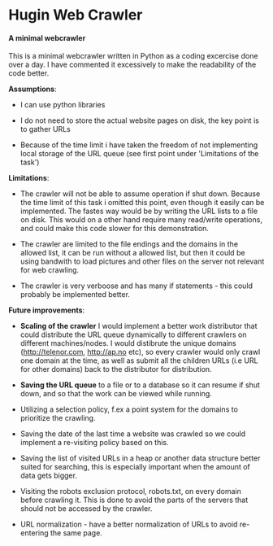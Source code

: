 # Hugin Web Crawler

#### A minimal webcrawler

This is a minimal webcrawler written in Python as a coding excercise done over a day. I have commented it excessively to make the readability of the code better. 

__Assumptions__:

* I can use python libraries

* I do not need to store the actual website pages on disk, the key point is to gather URLs

* Because of the time limit i have taken the freedom of not implementing local storage of the URL queue (see first point under 'Limitations of the task')

__Limitations__:
	
* The crawler will not be able to assume operation if shut down. Because the time limit of this task i omitted this point, even though it easily can be implemented. The fastes way would be by writing the URL lists to a file on disk. This would on a other hand require many read/write operations, and could make this code slower for this demonstration.
	
* The crawler are limited to the file endings and the domains in the allowed list, it can be run without a allowed list, but then it could be using bandwith to load pictures and other files on the server not relevant for web crawling.
	
* The crawler is very verboose and has many if statements - this could probably be implemented better.

__Future improvements__:

* __Scaling of the crawler__ I would implement a better work distributor that could distribute the URL queue dynamically to different crawlers on different machines/nodes. I would distibrute the unique domains (http://telenor.com, http://ap.no etc), so every crawler would only crawl one domain at the time, as well as submit all the children URLs (i.e URL for other domains) back to the distributor for distribution.

* __Saving the URL queue__ to a file or to a database so it can resume if shut down, and so that the work can be viewed while running.

* Utilizing a selection policy, f.ex a point system for the domains to prioritize the crawling.

* Saving the date of the last time a website was crawled so we could implement a re-visiting policy based on this.

* Saving the list of visited URLs in a heap or another data structure better suited for searching, this is especially important when the amount of data gets bigger.

* Visiting the robots exclusion protocol, robots.txt, on every domain before crawling it. This is done to avoid the parts of the servers that should not be accessed by the crawler.

* URL normalization - have a better normalization of URLs to avoid re-entering the same page.



